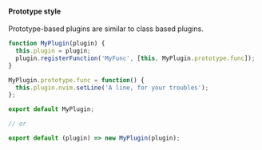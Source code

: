 #### Prototype style

Prototype-based plugins are similar to class based plugins.

```js
function MyPlugin(plugin) {
  this.plugin = plugin;
  plugin.registerFunction('MyFunc', [this, MyPlugin.prototype.func]);
}

MyPlugin.prototype.func = function() {
  this.plugin.nvim.setLine('A line, for your troubles');
};

export default MyPlugin;

// or

export default (plugin) => new MyPlugin(plugin);
```
